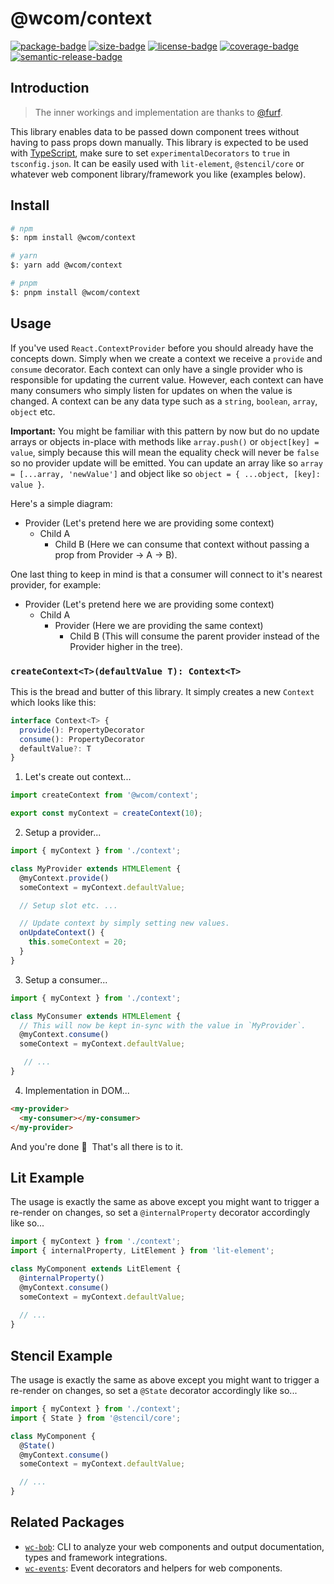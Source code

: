 # @wcom/context

[![package-badge]][package]
[![size-badge]][bundlephobia]
[![license-badge]][license]
[![coverage-badge]][coverage]
[![semantic-release-badge]][semantic-release]

[package]: https://www.npmjs.com/package/@wcom/context
[package-badge]: https://img.shields.io/npm/v/@wcom/context
[bundlephobia]: https://bundlephobia.com/result?p=@wcom/context
[size-badge]: https://img.shields.io/bundlephobia/minzip/@wcom/context
[license]: https://github.com/mihar-22/wc-context/blob/master/LICENSE
[license-badge]: https://img.shields.io/github/license/mihar-22/wc-context
[coverage]: https://codecov.io/github/mihar-22/wc-context
[coverage-badge]: https://img.shields.io/codecov/c/github/mihar-22/wc-context.svg
[semantic-release]: https://github.com/semantic-release/semantic-release
[semantic-release-badge]: https://img.shields.io/badge/%20%20%F0%9F%93%A6%F0%9F%9A%80-semantic--release-e10079.svg

## Introduction

> The inner workings and implementation are thanks to [@furf](https://github.com/furf).

This library enables data to be passed down component trees without having to pass props down 
manually. This library is expected to be used with [TypeScript](https://www.typescriptlang.org), 
make sure to set `experimentalDecorators` to `true` in `tsconfig.json`. It can be easily used 
with `lit-element`, `@stencil/core` or whatever web component library/framework you like 
(examples below).

## Install

```bash
# npm
$: npm install @wcom/context

# yarn
$: yarn add @wcom/context

# pnpm
$: pnpm install @wcom/context
```

## Usage

If you've used `React.ContextProvider` before you should already have the concepts down. Simply when 
we create a context we receive a `provide` and `consume` decorator. Each context can only have a single 
provider who is responsible for updating the current value. However, each context can have many 
consumers who simply listen for updates on when the value is changed. A context can be any 
data type such as a `string`, `boolean`, `array`, `object` etc. 

**Important:** You might be familiar with this pattern by now but do no update arrays or objects in-place 
with methods like `array.push()` or `object[key] = value`, simply because this will mean the 
equality check will never be `false` so no provider update will be emitted. You can update an 
array like so `array = [...array, 'newValue']` and object like so `object = { ...object, [key]: value }`.

Here's a simple diagram:

- Provider (Let's pretend here we are providing some context)
  - Child A
    - Child B (Here we can consume that context without passing a prop from Provider -> A -> B).

One last thing to keep in mind is that a consumer will connect to it's nearest provider, for example: 

- Provider (Let's pretend here we are providing some context)
  - Child A
    - Provider (Here we are providing the same context)
      - Child B (This will consume the parent provider instead of the Provider higher in the tree).

### `createContext<T>(defaultValue T): Context<T>`

This is the bread and butter of this library. It simply creates a new `Context` which looks 
like this:

```ts
interface Context<T> {
  provide(): PropertyDecorator
  consume(): PropertyDecorator
  defaultValue?: T
}
```

1. Let's create out context...

```ts
import createContext from '@wcom/context';

export const myContext = createContext(10);
```

2. Setup a provider...

```ts
import { myContext } from './context';

class MyProvider extends HTMLElement {
  @myContext.provide()
  someContext = myContext.defaultValue;

  // Setup slot etc. ...

  // Update context by simply setting new values.
  onUpdateContext() {
    this.someContext = 20;
  }
}
```

3. Setup a consumer...

```ts
import { myContext } from './context';

class MyConsumer extends HTMLElement {
  // This will now be kept in-sync with the value in `MyProvider`.
  @myContext.consume()
  someContext = myContext.defaultValue;

   // ...
}
```

4. Implementation in DOM...

```html
<my-provider>
  <my-consumer></my-consumer>
</my-provider>
```

And you're done 🎉 &nbsp;That's all there is to it.

## Lit Example

The usage is exactly the same as above except you might want to trigger a re-render on changes,
so set a `@internalProperty` decorator accordingly like so...

```ts
import { myContext } from './context';
import { internalProperty, LitElement } from 'lit-element';

class MyComponent extends LitElement {
  @internalProperty()
  @myContext.consume()
  someContext = myContext.defaultValue;
  
  // ...
}
```

## Stencil Example

The usage is exactly the same as above except you might want to trigger a re-render on changes,
so set a `@State` decorator accordingly like so...

```ts
import { myContext } from './context';
import { State } from '@stencil/core';

class MyComponent {
  @State()
  @myContext.consume()
  someContext = myContext.defaultValue;

  // ...
}
```

## Related Packages

- [`wc-bob`](https://github.com/mihar-22/wc-bob): CLI to analyze your web components and output 
documentation, types and framework integrations.
- [`wc-events`](https://github.com/mihar-22/wc-events): Event decorators and helpers for web components.